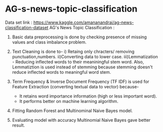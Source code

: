 # AG-s-news-topic-classification
Data set link : https://www.kaggle.com/amananandrai/ag-news-classification-dataset
AG's News Topic Classification :

1) Basic data preprocessing is done by checking presence of missing values and class imbalance problem.

2) Text Cleaning is done to-
	i) Retaing only chracters/ removing punctuation,numbers.
	ii)Converting data to lower case.
	iii)Lemmatization - Reducing inflected words to their meaniningful stem word. Also, Lemmatiztion is used instead of stemming because stemming doesn't reduce inflected words to         meaningful word stem. 

3) Term Frequency & Inverse Document Frequency (TF IDF) is used for Feature Extraction (converting textual data to vector) because-
	- It retains word importance information (high or less important word).
	- It performs better on machine learning algorithm.

4) Fitting Random Forest and Multinominal Naive Bayes model.

5) Evaluating model with accuracy Multinomial Naive Bayes gave better result.
